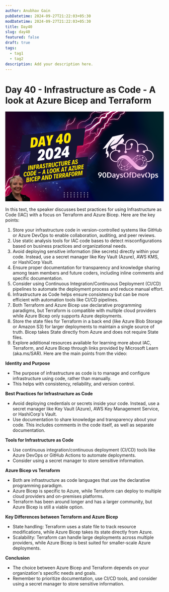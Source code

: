```yaml
---
author: Anubhav Gain
pubDatetime: 2024-09-27T21:22:03+05:30
modDatetime: 2024-09-27T21:22:03+05:30
title: Day40
slug: day40
featured: false
draft: true
tags:
  - tag1
  - tag2
description: Add your description here.
---
```


# Day 40 - Infrastructure as Code - A look at Azure Bicep and Terraform

[![Watch the video](thumbnails/day40.png)](https://www.youtube.com/watch?v=we1s37_Ki2Y)

In this text, the speaker discusses best practices for using Infrastructure as Code (IAC) with a focus on Terraform and Azure Bicep. Here are the key points:

1. Store your infrastructure code in version-controlled systems like GitHub or Azure DevOps to enable collaboration, auditing, and peer reviews.
2. Use static analysis tools for IAC code bases to detect misconfigurations based on business practices and organizational needs.
3. Avoid deploying sensitive information (like secrets) directly within your code. Instead, use a secret manager like Key Vault (Azure), AWS KMS, or HashiCorp Vault.
4. Ensure proper documentation for transparency and knowledge sharing among team members and future coders, including inline comments and specific documentation.
5. Consider using Continuous Integration/Continuous Deployment (CI/CD) pipelines to automate the deployment process and reduce manual effort.
6. Infrastructure as Code helps ensure consistency but can be more efficient with automation tools like CI/CD pipelines.
7. Both Terraform and Azure Bicep use declarative programming paradigms, but Terraform is compatible with multiple cloud providers while Azure Bicep only supports Azure deployments.
8. Store the state files for Terraform in a back end (like Azure Blob Storage or Amazon S3) for larger deployments to maintain a single source of truth. Bicep takes State directly from Azure and does not require State files.
9. Explore additional resources available for learning more about IAC, Terraform, and Azure Bicep through links provided by Microsoft Learn (aka.ms/SAR).
   Here are the main points from the video:

**Identity and Purpose**

- The purpose of infrastructure as code is to manage and configure infrastructure using code, rather than manually.
- This helps with consistency, reliability, and version control.

**Best Practices for Infrastructure as Code**

- Avoid deploying credentials or secrets inside your code. Instead, use a secret manager like Key Vault (Azure), AWS Key Management Service, or HashiCorp's Vault.
- Use documentation to share knowledge and transparency about your code. This includes comments in the code itself, as well as separate documentation.

**Tools for Infrastructure as Code**

- Use continuous integration/continuous deployment (CI/CD) tools like Azure DevOps or GitHub Actions to automate deployments.
- Consider using a secret manager to store sensitive information.

**Azure Bicep vs Terraform**

- Both are infrastructure as code languages that use the declarative programming paradigm.
- Azure Bicep is specific to Azure, while Terraform can deploy to multiple cloud providers and on-premises platforms.
- Terraform has been around longer and has a larger community, but Azure Bicep is still a viable option.

**Key Differences between Terraform and Azure Bicep**

- State handling: Terraform uses a state file to track resource modifications, while Azure Bicep takes its state directly from Azure.
- Scalability: Terraform can handle large deployments across multiple providers, while Azure Bicep is best suited for smaller-scale Azure deployments.

**Conclusion**

- The choice between Azure Bicep and Terraform depends on your organization's specific needs and goals.
- Remember to prioritize documentation, use CI/CD tools, and consider using a secret manager to store sensitive information.
